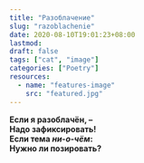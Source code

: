 ```yaml
---
title: "Разоблачение"
slug: "razoblachenie"
date: 2020-08-10T19:01:23+08:00
lastmod: 
draft: false
tags: ["cat", "image"]
categories: ["Poetry"]
resources:
  - name: "features-image"
    src: "featured.jpg"
---
```


<!--![Котик](featured.jpg)-->   

**Если я разоблачён, –  
Надо зафиксировать!  
Если тема *ни-о-чём*:  
Нужно ли позировать?**  
